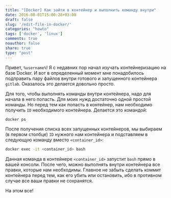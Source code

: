 ```yaml
---
title: "[Docker] Как зайти в контейнер и выполнить команду внутри"
date: 2016-08-01T15:00:28+03:00
draft: false
slug: '/edit-file-in-docker/'
categories: "howto"
tags: ['docker', 'linux']
comments: true
noauthor: false
share: true
type: "post"
---
```


Привет, `%username%`! Я с недавних пор начал изучать контейнеризацию на базе Docker. И вот в определенный момент мне понадобилось подправить пару файлов внутри готового и запущенного контейнера `gitlab`. Оказалось это делается довольно просто.

Для того, чтобы выполнять команды внутри контейнера, надо для начала в него попасть. Для моих нужд достаточно одной простой команды. Но перед тем как попасть в контейнер, нам необходимо получить `ID` необходимого контейнера. Делается это командой:
```bash
docker ps
```
После получения списка всех запущенных контейнеров, мы выбираем (в первом столбце) `ID` нужного нам контейнера и подставляем в следующую команду вместо `<container_id>`:
```bash
docker exec -it <container_id> bash
```
Данная команда в контейнере `<container_id>` запустит `bash` прямо в вашей консоли. После чего, можно выполнять внутри контейнера все правки, которые нам необходимы. Главное не забыть сделать коммит контейнера перед тем, как его убить или остановить, ибо в противном случае все ваши правки не сохранятся.

На этом все!
